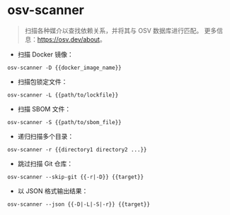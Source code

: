 # osv-scanner

> 扫描各种媒介以查找依赖关系，并将其与 OSV 数据库进行匹配。
> 更多信息：<https://osv.dev/about>。

- 扫描 Docker 镜像：

`osv-scanner -D {{docker_image_name}}`

- 扫描包锁定文件：

`osv-scanner -L {{path/to/lockfile}}`

- 扫描 SBOM 文件：

`osv-scanner -S {{path/to/sbom_file}}`

- 递归扫描多个目录：

`osv-scanner -r {{directory1 directory2 ...}}`

- 跳过扫描 Git 仓库：

`osv-scanner --skip-git {{-r|-D}} {{target}}`

- 以 JSON 格式输出结果：

`osv-scanner --json {{-D|-L|-S|-r}} {{target}}`